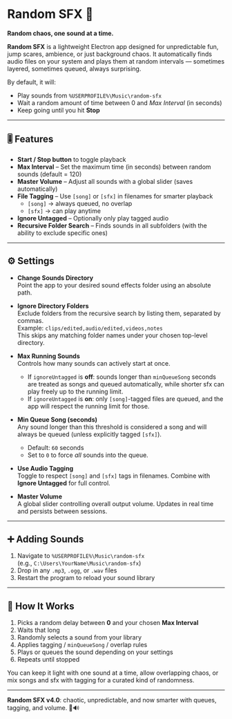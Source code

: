 
# Random SFX 🎵
**Random chaos, one sound at a time.**

**Random SFX** is a lightweight Electron app designed for unpredictable fun, jump scares, ambience, or just background chaos. It automatically finds audio files on your system and plays them at random intervals — sometimes layered, sometimes queued, always surprising.

By default, it will:
- Play sounds from `%USERPROFILE%\Music\random-sfx`
- Wait a random amount of time between 0 and *Max Interval* (in seconds)
- Keep going until you hit **Stop**

---

## 🎚 Features
- **Start / Stop button** to toggle playback  
- **Max Interval** – Set the maximum time (in seconds) between random sounds (default = 120)  
- **Master Volume** – Adjust all sounds with a global slider (saves automatically)  
- **File Tagging** – Use `[song]` or `[sfx]` in filenames for smarter playback  
  - `[song]` → always queued, no overlap  
  - `[sfx]` → can play anytime  
- **Ignore Untagged** – Optionally only play tagged audio  
- **Recursive Folder Search** – Finds sounds in all subfolders (with the ability to exclude specific ones)  

---

## ⚙️ Settings
- **Change Sounds Directory**  
  Point the app to your desired sound effects folder using an absolute path.  

- **Ignore Directory Folders**  
  Exclude folders from the recursive search by listing them, separated by commas.  
  Example: `clips/edited,audio/edited,videos,notes`  
  This skips any matching folder names under your chosen top-level directory.  

- **Max Running Sounds**  
  Controls how many sounds can actively start at once.  
  - If `ignoreUntagged` is **off**: sounds longer than `minQueueSong` seconds are treated as songs and queued automatically, while shorter sfx can play freely up to the running limit.  
  - If `ignoreUntagged` is **on**: only `[song]`-tagged files are queued, and the app will respect the running limit for those.  

- **Min Queue Song (seconds)**  
  Any sound longer than this threshold is considered a song and will always be queued (unless explicitly tagged `[sfx]`).  
  - Default: `60` seconds  
  - Set to `0` to force *all* sounds into the queue.  

- **Use Audio Tagging**  
  Toggle to respect `[song]` and `[sfx]` tags in filenames. Combine with **Ignore Untagged** for full control.  

- **Master Volume**  
  A global slider controlling overall output volume. Updates in real time and persists between sessions.  

---

## ➕ Adding Sounds
1. Navigate to `%USERPROFILE%\Music\random-sfx`  
   (e.g., `C:\Users\YourName\Music\random-sfx`)  
2. Drop in any `.mp3`, `.ogg`, or `.wav` files  
3. Restart the program to reload your sound library  

---

## 🎲 How It Works
1. Picks a random delay between **0** and your chosen **Max Interval**  
2. Waits that long  
3. Randomly selects a sound from your library  
4. Applies tagging / `minQueueSong` / overlap rules  
5. Plays or queues the sound depending on your settings  
6. Repeats until stopped  

You can keep it light with one sound at a time, allow overlapping chaos, or mix songs and sfx with tagging for a curated kind of randomness.  

---

**Random SFX v4.0**: chaotic, unpredictable, and now smarter with queues, tagging, and volume. 🎲🔊  
